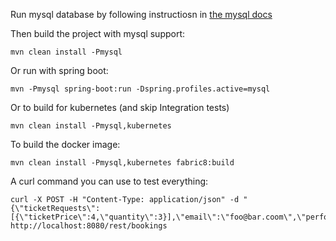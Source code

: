 Run mysql database by following instructiosn in [the mysql docs](./docs/mysql.md)

Then build the project with mysql support:

```
mvn clean install -Pmysql
```

Or run with spring boot:

```
mvn -Pmysql spring-boot:run -Dspring.profiles.active=mysql 
```


Or to build for kubernetes (and skip Integration tests)

```
mvn clean install -Pmysql,kubernetes
```

To build the docker image:

```
mvn clean install -Pmysql,kubernetes fabric8:build
```


A curl command you can use to test everything:

```
curl -X POST -H "Content-Type: application/json" -d "{\"ticketRequests\":[{\"ticketPrice\":4,\"quantity\":3}],\"email\":\"foo@bar.coom\",\"performance\":1}" http://localhost:8080/rest/bookings
```
